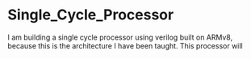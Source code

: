 # Single_Cycle_Processor

I am building a single cycle processor using verilog built on ARMv8, because this is the architecture I have been taught. This processor will